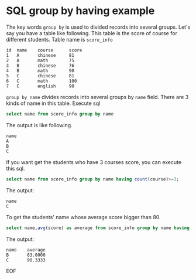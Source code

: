 # SQL group by having example
The key words `group by` is used to divided records into several groups. Let's say you have a table like following. This 
table is the score of course for different students.
Table name is `score_info`
```
id  name    course      score
1   A       chinese     81
2   A       math        75
3   B       chinese     76
4   B       math        90
5   C       chinese     81
6   C       math        100
7   C       english     90
```
`group by name` divides records into several groups by `name` field. There are 3 kinds of name in this table. Execute sql
```sql
select name from score_info group by name
```
The output is like following.
```
name
A
B
C
```


If you want get the students who have 3 courses score, you can execute this sql.
```sql
select name from score_info group by name having count(course)>=3;
```
The output:
```
name
C
```


To get the students' name whose average score bigger than 80.
```sql
select name,avg(score) as average from score_info group by name having avg(score)>=80;
```
The output:
```
name    average
B       83.0000
C       90.3333
```

EOF
